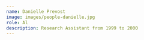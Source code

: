 ```yaml
---
name: Danielle Prevost
image: images/people-danielle.jpg
role: Al
description: Research Assistant from 1999 to 2000
---
```

